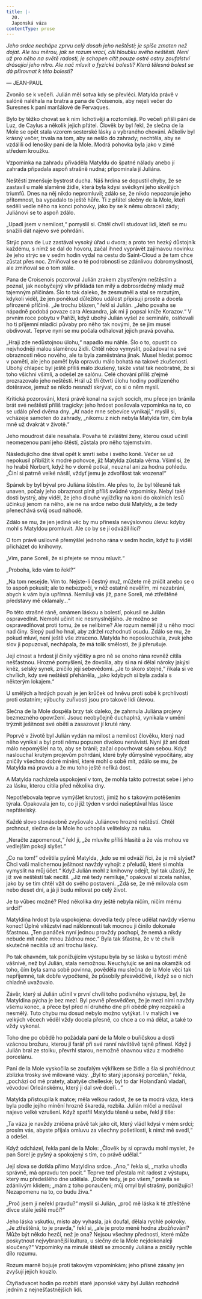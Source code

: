```yaml
---
title: |-
  20.
  Japonská váza
contentType: prose
---
```


_Jeho srdce nechápe zprvu celý dosah jeho neštěstí; je spíše zmaten než dojat. Ale tou měrou, jak se rozum vrací, cítí hloubku svého neštěstí. Není už pro něho na světě radosti, je schopen cítit pouze ostré ostny zoufalství drásající jeho nitro. Ale nač mluvit o fyzické bolesti? Která tělesná bolest se dá přirovnat k této bolesti?_

— JEAN-PAUL

Zvonilo se k večeři. Julián měl sotva kdy se převléci. Matylda právě v salóně naléhala na bratra a pana de Croisenois, aby nejeli večer do Suresnes k paní maršálové de Fervaques.

Bylo by těžko chovat se k nim lichotivěji a roztomileji. Po večeři přišli páni de Luz, de Caylus a několik jejich přátel. Člověk by byl řekl, že slečna de la Mole se opět stala vzorem sesterské lásky a vybraného chování. Ačkoliv byl krásný večer, trvala na tom, aby se nešlo do zahrady; nechtěla, aby se vzdálili od lenošky paní de la Mole. Modrá pohovka byla jako v zimě středem kroužku.

Vzpomínka na zahradu přiváděla Matyldu do špatné nálady anebo jí zahrada připadala aspoň strašně nudná; připomínala jí Juliána.

Neštěstí zmenšuje bystrost ducha. Náš hrdina se dopustil chyby, že se zastavil u malé slaměné židle, která byla kdysi svědkyní jeho skvělých triumfů. Dnes na něj nikdo nepromluvil; zdálo se, že nikdo nepozoruje jeho přítomnost, ba vypadalo to ještě hůře. Ti z přátel slečny de la Mole, kteří seděli vedle něho na konci pohovky, jako by se k němu obraceli zády; Juliánovi se to aspoň zdálo.

„Upadl jsem v nemilost,“ pomyslil si. Chtěl chvíli studovat lidi, kteří se mu snažili dát najevo své pohrdání.

Strýc pana de Luz zastával vysoký úřad u dvora; a proto ten hezký důstojník každému, s nímž se dal do hovoru, začal ihned vyprávět zajímavou novinku: že jeho strýc se v sedm hodin vydal na cestu do Saint-Cloud a že tam chce zůstat přes noc. Zmiňoval se o té podrobnosti se zdánlivou dobromyslností, ale zmiňoval se o tom stále.

Pana de Croisenois pozoroval Julián zrakem zbystřeným neštěstím a poznal, jak neobyčejný vliv přikládá ten milý a dobrosrdečný mladý muž tajemným příčinám. Šlo to tak daleko, že zesmutněl a stal se mrzutým, kdykoli viděl, že jen poněkud důležitou událost připisují prosté a docela přirozené příčině. „Je trochu blázen,“ řekl si Julián. „Jeho povaha se nápadně podobá povaze cara Alexandra, jak mi ji popsal kníže Korazov.“ V prvním roce pobytu v Paříži, když ubohý Julián vyšel ze semináře, oslňovali ho ti příjemní mladíci půvaby pro něho tak novými, že se jim musel obdivovat. Teprve nyní se mu počala odhalovat jejich pravá povaha.

„Hraji zde nedůstojnou úlohu,“ napadlo mu náhle. Šlo o to, opustit co nejvhodněji malou slaměnou židli. Chtěl něco vymyslit, požadoval na své obraznosti něco nového, ale ta byla zaměstnána jinak. Musel hledat pomoc v paměti, ale jeho paměť byla opravdu málo bohatá na takové zkušenosti. Ubohý chlapec byl ještě příliš málo zkušený, takže vstal tak neobratně, že si toho všichni všimli, a odešel ze salónu. Celé chování příliš zřejmě prozrazovalo jeho neštěstí. Hrál už tři čtvrti úlohu hodiny podřízeného dotěravce, jemuž se nikdo nesnaží skrývat, co si o něm myslí.

Kritická pozorování, která právě konal na svých socích, mu přece jen bránila brát své neštěstí příliš tragicky: jeho hrdost posilovala vzpomínka na to, co se událo před dvěma dny. „Ať nade mne sebevíce vynikají,“ myslil si, vcházeje samoten do zahrady, „nikomu z nich nebyla Matylda tím, čím byla mně už dvakrát v životě.“

Jeho moudrost dále nesahala. Povaha té zvláštní ženy, kterou osud učinil neomezenou paní jeho štěstí, zůstala pro něho tajemstvím.

Následujícího dne štval opět k smrti sebe i svého koně. Večer se už nepokusil přiblížit k modré pohovce, jíž Matylda zůstala věrna. Všiml si, že ho hrabě Norbert, když ho v domě potkal, neuznal ani za hodna pohledu. „Činí si patrně velké násilí, vždyť jemu je zdvořilost tak vrozena!“

Spánek by byl býval pro Juliána štěstím. Ale přes to, že byl tělesně tak unaven, počaly jeho obraznost plnit příliš svůdné vzpomínky. Nebyl také dosti bystrý, aby viděl, že jeho dlouhé vyjížďky na koni do okolních lesů účinkují jenom na něho, ale ne na srdce nebo duši Matyldy, a že tedy přenechává svůj osud náhodě.

Zdálo se mu, že jen jediná věc by mu přinesla nevýslovnou úlevu: kdyby mohl s Matyldou promluvit. Ale co by se jí odvážil říci?

O tom právě usilovně přemýšlel jednoho rána v sedm hodin, když tu ji viděl přicházet do knihovny.

„Vím, pane Soreli, že si přejete se mnou mluvit.“

„Proboha, kdo vám to řekl?“

„Na tom nesejde. Vím to. Nejste-li čestný muž, můžete mě zničit anebo se o to aspoň pokusit; ale to nebezpečí, v něž ostatně nevěřím, mi nezabrání, abych k vám byla upřímná. Nemiluji vás již, pane Soreli, mé ztřeštěné představy mě oklamaly…“

Po této strašné ráně, omámen láskou a bolestí, pokusil se Julián ospravedlnit. Nemohl učinit nic nesmyslnějšího. Je možno se ospravedlňovat proti tomu, že se nelíbíme? Ale rozum neměl již u něho moci nad činy. Slepý pud ho hnal, aby zdržel rozhodnutí osudu. Zdálo se mu, že pokud mluví, není ještě vše ztraceno. Matylda ho neposlouchala, zvuk jeho slov ji popuzoval, nechápala, že má tolik smělosti, že ji přerušuje.

Její ctnost a hrdost jí činily výčitky a pro ně se onoho rána rovněž cítila nešťastnou. Hrozné pomyšlení, že dovolila, aby si na ni dělal nároky jakýsi kněz, selský synek, zničilo její sebevědomí. „Je to skoro stejné,“ říkala si ve chvílích, kdy své neštěstí přeháněla, „jako kdybych si byla zadala s některým lokajem.“

U smělých a hrdých povah je jen krůček od hněvu proti sobě k prchlivosti proti ostatním; výbuchy zuřivosti jsou pro takové lidi úlevou.

Slečna de la Mole dospěla brzy tak daleko, že zahrnula Juliána projevy bezmezného opovržení. Jsouc neobyčejně duchaplná, vynikala v umění trýznit ješitnost své oběti a zasazovat jí kruté rány.

Poprvé v životě byl Julián vydán na milost a nemilost člověku, který nad něho vynikal a byl proti němu popuzen divokou nenávistí. Nyní již ani dost málo nepomýšlel na to, aby se bránil; začal opovrhovat sám sebou. Když naslouchal krutým projevům pohrdání, které byly důmyslně vypočítány, aby zničily všechno dobré mínění, které mohl o sobě mít, zdálo se mu, že Matylda má pravdu a že mu toho ještě neříká dost.

A Matylda nacházela uspokojení v tom, že mohla takto potrestat sebe i jeho za lásku, kterou cítila před několika dny.

Nepotřebovala teprve vymýšlet krutosti, jimiž ho s takovým potěšením týrala. Opakovala jen to, co jí již týden v srdci našeptával hlas lásce nepřátelský.

Každé slovo stonásobně zvyšovalo Juliánovo hrozné neštěstí. Chtěl prchnout, slečna de la Mole ho uchopila velitelsky za ruku.

„Neračte zapomenout,“ řekl jí, „že mluvíte příliš hlasitě a že vás mohou ve vedlejším pokoji slyšet.“

„Co na tom!“ odvětila pyšně Matylda, „kdo se mi odváží říci, že je mě slyšet? Chci vaši malichernou ješitnost navždy vyhojit z přeludů, které si mohla vymyslit na můj účet.“ Když Julián mohl z knihovny odejít, byl tak užaslý, že již své neštěstí tak necítil. „Již mě tedy nemiluje,“ opakoval si zcela nahlas, jako by se tím chtěl vžít do svého postavení. „Zdá se, že mě milovala osm nebo deset dní, a já ji budu milovat po celý život.

Je to vůbec možné? Před několika dny ještě nebyla ničím, ničím mému srdci!“

Matyldina hrdost byla uspokojena: dovedla tedy přece udělat navždy všemu konec! Úplné vítězství nad náklonností tak mocnou ji činilo dokonale šťastnou. „Ten panáček nyní jednou provždy pochopí, že nemá a nikdy nebude mít nade mnou žádnou moc.“ Byla tak šťastna, že v té chvíli skutečně necítila už ani trochu lásky.

Po tak ohavném, tak ponižujícím výstupu byla by se láska u bytosti méně vášnivé, než byl Julián, stala nemožnou. Neuchylujíc se ani na okamžik od toho, čím byla sama sobě povinna, pověděla mu slečna de la Mole věci tak nepříjemné, tak dobře vypočtené, že působily přesvědčivě, i když se o nich chladně uvažovalo.

Závěr, který si Julián učinil v první chvíli toho podivného výstupu, byl, že Matyldina pýcha je bez mezí. Byl pevně přesvědčen, že je mezi nimi navždy všemu konec, a přece byl před ní druhého dne při obědě plný rozpaků a nesmělý. Tuto chybu mu dosud nebylo možno vytýkat. I v malých i ve velkých věcech věděl vždy docela přesně, co chce a co má dělat, a také to vždy vykonal.

Toho dne po obědě ho požádala paní de la Mole o buřičskou a dosti vzácnou brožuru, kterou jí farář při své ranní návštěvě tajně přinesl. Když ji Julián bral ze stolku, převrhl starou, nemožně ohavnou vázu z modrého porcelánu.

Paní de la Mole vyskočila se zoufalým výkřikem se židle a šla si prohlédnout zblízka trosky své milované vázy. „Byl to starý japonský porcelán,“ řekla, „pochází od mé pratety, abatyše chelleské; byl to dar Holanďanů vladaři, vévodovi Orleánskému, který ji dal své dceři…“

Matylda přistoupila k matce; měla velkou radost, že se ta modrá váza, která byla podle jejího mínění hrozně škaredá, rozbila. Julián mlčel a nedával najevo velké vzrušení. Když spatřil Matyldu těsně u sebe, řekl jí tiše:

„Ta váza je navždy zničena právě tak jako cit, který vládl kdysi v mém srdci; prosím vás, abyste přijala omluvu za všechny pošetilosti, k nimž mě svedl,“ a odešel.

Když odcházel, řekla paní de la Mole: „Člověk by si opravdu mohl myslet, že pan Sorel je pyšný a spokojený s tím, co právě udělal.“

Její slova se dotkla přímo Matyldina srdce. „Ano,“ řekla si, „matka uhodla správně, má opravdu ten pocit.“ Teprve teď přestala mít radost z výstupu, který mu předešlého dne udělala. „Dobře tedy, je po všem,“ pravila se zdánlivým klidem; „mám z toho ponaučení; můj omyl byl strašný, ponižující! Nezapomenu na to, co budu živa.“

„Proč jsem jí neřekl pravdu?“ myslil si Julián, „proč mě láska k té ztřeštěné dívce stále ještě mučí?“

Jeho láska vskutku, místo aby vyhasla, jak doufal, dělala rychlé pokroky. „Je ztřeštěná, to je pravda,“ řekl si, „ale je proto méně hodna zbožňování? Může být někdo hezčí, než je ona? Nejsou všechny přednosti, které může poskytnout nejvybranější kultura, u slečny de la Mole nejdokonaleji sloučeny?“ Vzpomínky na minulé štěstí se zmocnily Juliána a zničily rychle dílo rozumu.

Rozum marně bojuje proti takovým vzpomínkám; jeho přísné zásahy jen zvyšují jejich kouzlo.

Čtyřiadvacet hodin po rozbití staré japonské vázy byl Julián rozhodně jedním z nejnešťastnějších lidí.
